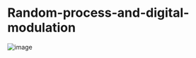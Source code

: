 # Random-process-and-digital-modulation
![image](https://github.com/erfanmookhtari/Random-process-and-digital-modulation/assets/156583460/aac4fa03-831b-4972-9dd5-c57263f6ba16)
